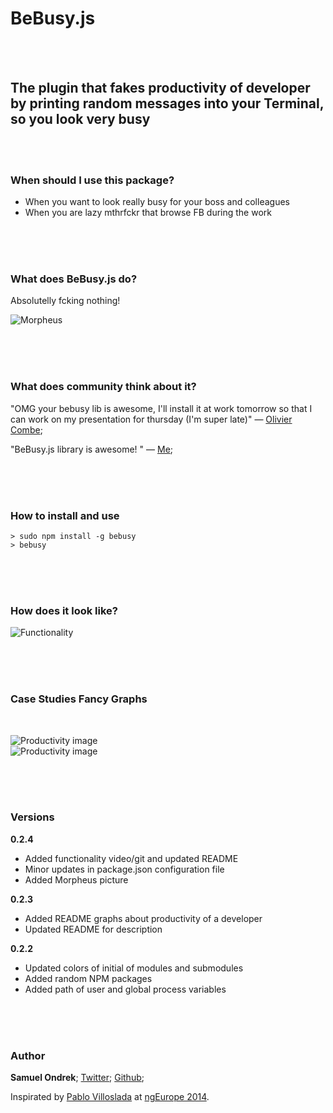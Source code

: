 # BeBusy.js

<br/><br/>

## The plugin that fakes productivity of developer by printing random messages into your Terminal, so you look very busy

<br/><br/>

### When should I use this package?

 - When you want to look really busy for your boss and colleagues
 - When you are lazy mthrfckr that browse FB during the work

 <br/><br/><br/>

### What does BeBusy.js do?

Absolutelly fcking nothing!

![Morpheus](https://rawgit.com/ondrek/bebusy.js/master/graphs/morpheus.jpg)

<br/><br/><br/>

### What does community think about it?

"OMG your bebusy lib is awesome, I'll install it at work tomorrow so that I can work on my presentation for thursday (I'm super late)"
— [Olivier Combe](https://twitter.com/OCombe/status/526493222554857472);

"BeBusy.js library is awesome! "
— [Me](https://twitter.com/ondrek/status/538259596893515776);

<br/><br/><br/>

### How to install and use

    > sudo npm install -g bebusy
    > bebusy

<br/><br/><br/>

### How does it look like?

![Functionality](https://rawgit.com/ondrek/bebusy.js/master/graphs/functionality.gif)

<br/><br/><br/>

### Case Studies Fancy Graphs

<br/>

![Productivity image](https://rawgit.com/ondrek/bebusy.js/master/graphs/productivity-1.png)
<br/>
![Productivity image](https://rawgit.com/ondrek/bebusy.js/master/graphs/productivity-2.png)

<br/><br/><br/>

### Versions

**0.2.4**

 - Added functionality video/git and updated README
 - Minor updates in package.json configuration file
 - Added Morpheus picture

**0.2.3**

 - Added README graphs about productivity of a developer
 - Updated README for description

**0.2.2**

 - Updated colors of initial of modules and submodules
 - Added random NPM packages
 - Added path of user and global process variables

<br/><br/><br/>

### Author

**Samuel Ondrek**;
[Twitter](https://twitter.com/ondrek "Follow ma men on Twitter");
[Github](https://github.com/ondrek "Follow ma men on Github");

Inspirated by [Pablo Villoslada](https://twitter.com/Puigcerber) at [ngEurope 2014](http://ngeurope.org/).

<br/>

 [1]: http://en.wikipedia.org/wiki/Rainbow_table  "Check what is a rainbow table on Wikipedia"
 [2]: http://www.hashkiller.co.uk/  "Try to crack your own MD5 hash"
 [3]: http://en.wikipedia.org/wiki/Niels_Provos "Niels is a researcher in the areas of secure systems"
 [4]: http://en.wikipedia.org/wiki/Avalanche_effect
 [5]: http://en.wikipedia.org/wiki/Pigeonhole_principle